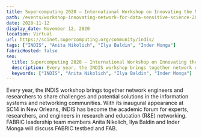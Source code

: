 ```yaml
---
title: Supercomputing 2020 — International Workshop on Innovating the Network for Data-Intensive Science (INDIS 2020)
path: /events/workshop-innovating-network-for-data-sensitive-science-2020
date: 2020-11-12
display_date: November 12, 2020
location: Virtual
url: https://scinet.supercomputing.org/community/indis/
tags: ["INDIS", "Anita Nikolich", "Ilya Baldin", "Inder Monga"]
fabricHosted: false
seo:
  title: Supercomputing 2020 — International Workshop on Innovating the Network for Data-Intensive Science (INDIS 2020)
  description: Every year, the INDIS workshop brings together network engineers and researchers to share challenges and potential solutions in the information systems and networking communities. With its inaugural appearance at SC14 in New Orleans, INDIS has become the academic forum for experts, researchers, and engineers in research and education (R&E) networking. FABRIC leadership team members Anita Nikolich, Ilya Baldin and Inder Monga will discuss FABRIC testbed and FAB.
  keywords: ["INDIS", "Anita Nikolich", "Ilya Baldin", "Inder Monga"]
---
```


Every year, the INDIS workshop brings together network engineers and researchers to share challenges and potential solutions in the information systems and networking communities. With its inaugural appearance at SC14 in New Orleans, INDIS has become the academic forum for experts, researchers, and engineers in research and education (R&E) networking. FABRIC leadership team members Anita Nikolich, Ilya Baldin and Inder Monga will discuss FABRIC testbed and FAB.
